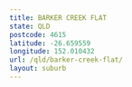 ```yaml
---
title: BARKER CREEK FLAT
state: QLD
postcode: 4615
latitude: -26.659559
longitude: 152.010432
url: /qld/barker-creek-flat/
layout: suburb
---
```

